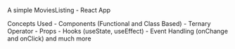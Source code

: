A simple MoviesListing - React App

Concepts Used
     - Components (Functional and Class Based)
     - Ternary Operator
     - Props
     - Hooks (useState, useEffect)
     - Event Handling (onChange and onClick) and much more
     